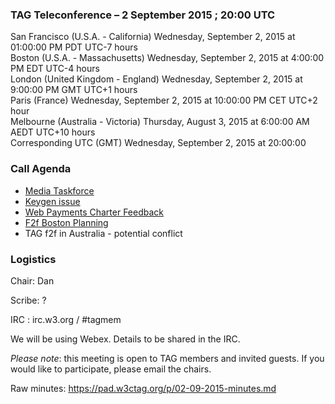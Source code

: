 ### TAG Teleconference – 2 September 2015 ; 20:00 UTC

San Francisco (U.S.A. - California)	Wednesday, September 2, 2015 at 01:00:00 PM	PDT	UTC-7 hours  
Boston (U.S.A. - Massachusetts)	Wednesday, September 2, 2015 at 4:00:00 PM	EDT	UTC-4 hours  
London (United Kingdom - England)	Wednesday, September 2, 2015 at 9:00:00 PM	GMT	UTC+1 hours  
Paris (France)	Wednesday, September 2, 2015 at 10:00:00 PM	CET	UTC+2 hour  
Melbourne (Australia - Victoria)	Thursday, August 3, 2015 at 6:00:00 AM	AEDT  UTC+10 hours  
Corresponding UTC (GMT)	Wednesday, September 2, 2015 at 20:00:00

### Call Agenda  

* [Media Taskforce](https://github.com/w3ctag/spec-reviews/issues/69)
* [Keygen issue](https://lists.w3.org/Archives/Public/www-tag/2015Sep/0000.html)
* [Web Payments Charter Feedback](https://lists.w3.org/Archives/Member/tag/2015Aug/0004.html)
* [F2f Boston Planning](https://github.com/w3ctag/meetings/blob/gh-pages/2015/09-bos/agenda.md)
* TAG f2f in Australia - potential conflict

### Logistics

Chair: Dan

Scribe: ?

IRC : irc.w3.org / #tagmem

We will be using Webex. Details to be shared in the IRC.

*Please note*: this meeting is open to TAG members and invited guests. If you would like to participate, please email the chairs.

Raw minutes: https://pad.w3ctag.org/p/02-09-2015-minutes.md
